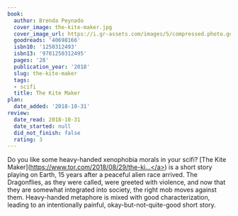 ```yaml
---
book:
  author: Brenda Peynado
  cover_image: the-kite-maker.jpg
  cover_image_url: https://i.gr-assets.com/images/S/compressed.photo.goodreads.com/books/1535559053l/40698166._SX98_.jpg
  goodreads: '40698166'
  isbn10: '1250312493'
  isbn13: '9781250312495'
  pages: '28'
  publication_year: '2018'
  slug: the-kite-maker
  tags:
  - scifi
  title: The Kite Maker
plan:
  date_added: '2018-10-31'
review:
  date_read: 2018-10-31
  date_started: null
  did_not_finish: false
  rating: 3
---
```


Do you like some heavy-handed xenophobia morals in your scifi? [The Kite Maker](<a target="_blank" href="https://www.tor.com/2018/08/29/the-kite-maker-brenda-peynado/" rel="nofollow">https://www.tor.com/2018/08/29/the-ki...</a>) is a short story playing on Earth, 15 years after a peaceful alien race arrived. The Dragonflies, as they were called, were greeted with violence, and now that they are somewhat integrated into society, the right mob moves against them. Heavy-handed metaphore is mixed with good characterization, leading to an intentionally painful, okay-but-not-quite-good short story.
